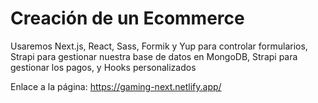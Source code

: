 # Creación de un Ecommerce
Usaremos Next.js, React, Sass, Formik y Yup para controlar formularios, Strapi para gestionar nuestra base de datos en MongoDB, Strapi para gestionar los pagos, y Hooks personalizados 

Enlace a la página: https://gaming-next.netlify.app/
